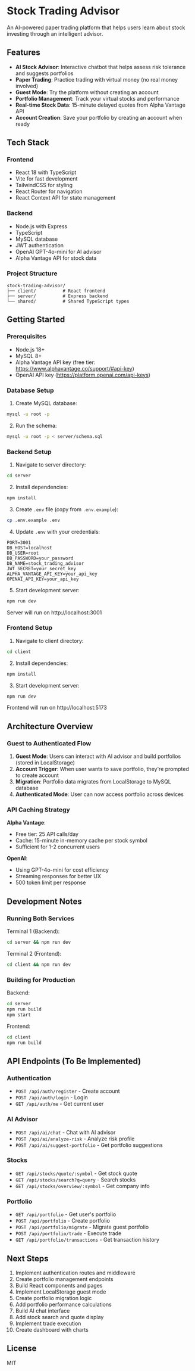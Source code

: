 # Stock Trading Advisor

An AI-powered paper trading platform that helps users learn about stock investing through an intelligent advisor.

## Features

- **AI Stock Advisor**: Interactive chatbot that helps assess risk tolerance and suggests portfolios
- **Paper Trading**: Practice trading with virtual money (no real money involved)
- **Guest Mode**: Try the platform without creating an account
- **Portfolio Management**: Track your virtual stocks and performance
- **Real-time Stock Data**: 15-minute delayed quotes from Alpha Vantage API
- **Account Creation**: Save your portfolio by creating an account when ready

## Tech Stack

### Frontend
- React 18 with TypeScript
- Vite for fast development
- TailwindCSS for styling
- React Router for navigation
- React Context API for state management

### Backend
- Node.js with Express
- TypeScript
- MySQL database
- JWT authentication
- OpenAI GPT-4o-mini for AI advisor
- Alpha Vantage API for stock data

### Project Structure
```
stock-trading-advisor/
├── client/          # React frontend
├── server/          # Express backend
└── shared/          # Shared TypeScript types
```

## Getting Started

### Prerequisites
- Node.js 18+
- MySQL 8+
- Alpha Vantage API key (free tier: https://www.alphavantage.co/support/#api-key)
- OpenAI API key (https://platform.openai.com/api-keys)

### Database Setup

1. Create MySQL database:
```bash
mysql -u root -p
```

2. Run the schema:
```bash
mysql -u root -p < server/schema.sql
```

### Backend Setup

1. Navigate to server directory:
```bash
cd server
```

2. Install dependencies:
```bash
npm install
```

3. Create `.env` file (copy from `.env.example`):
```bash
cp .env.example .env
```

4. Update `.env` with your credentials:
```env
PORT=3001
DB_HOST=localhost
DB_USER=root
DB_PASSWORD=your_password
DB_NAME=stock_trading_advisor
JWT_SECRET=your_secret_key
ALPHA_VANTAGE_API_KEY=your_api_key
OPENAI_API_KEY=your_api_key
```

5. Start development server:
```bash
npm run dev
```

Server will run on http://localhost:3001

### Frontend Setup

1. Navigate to client directory:
```bash
cd client
```

2. Install dependencies:
```bash
npm install
```

3. Start development server:
```bash
npm run dev
```

Frontend will run on http://localhost:5173

## Architecture Overview

### Guest to Authenticated Flow

1. **Guest Mode**: Users can interact with AI advisor and build portfolios (stored in LocalStorage)
2. **Account Trigger**: When user wants to save portfolio, they're prompted to create account
3. **Migration**: Portfolio data migrates from LocalStorage to MySQL database
4. **Authenticated Mode**: User can now access portfolio across devices

### API Caching Strategy

**Alpha Vantage**:
- Free tier: 25 API calls/day
- Cache: 15-minute in-memory cache per stock symbol
- Sufficient for 1-2 concurrent users

**OpenAI**:
- Using GPT-4o-mini for cost efficiency
- Streaming responses for better UX
- 500 token limit per response

## Development Notes

### Running Both Services

Terminal 1 (Backend):
```bash
cd server && npm run dev
```

Terminal 2 (Frontend):
```bash
cd client && npm run dev
```

### Building for Production

Backend:
```bash
cd server
npm run build
npm start
```

Frontend:
```bash
cd client
npm run build
```

## API Endpoints (To Be Implemented)

### Authentication
- `POST /api/auth/register` - Create account
- `POST /api/auth/login` - Login
- `GET /api/auth/me` - Get current user

### AI Advisor
- `POST /api/ai/chat` - Chat with AI advisor
- `POST /api/ai/analyze-risk` - Analyze risk profile
- `POST /api/ai/suggest-portfolio` - Get portfolio suggestions

### Stocks
- `GET /api/stocks/quote/:symbol` - Get stock quote
- `GET /api/stocks/search?q=query` - Search stocks
- `GET /api/stocks/overview/:symbol` - Get company info

### Portfolio
- `GET /api/portfolio` - Get user's portfolio
- `POST /api/portfolio` - Create portfolio
- `POST /api/portfolio/migrate` - Migrate guest portfolio
- `POST /api/portfolio/trade` - Execute trade
- `GET /api/portfolio/transactions` - Get transaction history

## Next Steps

1. Implement authentication routes and middleware
2. Create portfolio management endpoints
3. Build React components and pages
4. Implement LocalStorage guest mode
5. Create portfolio migration logic
6. Add portfolio performance calculations
7. Build AI chat interface
8. Add stock search and quote display
9. Implement trade execution
10. Create dashboard with charts

## License

MIT
